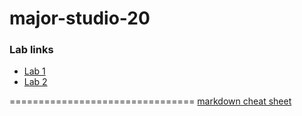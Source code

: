 # major-studio-20




### Lab links

- [Lab 1](https://github.com/madhat5/major-studio-20/tree/master/lab-1/lab01_intro_to_coding)
- [Lab 2](https://github.com/madhat5/major-studio-20/tree/master/lab02_smithsonian_api)

================================
[markdown cheat sheet](https://github.com/adam-p/markdown-here/wiki/Markdown-Cheatsheet)

